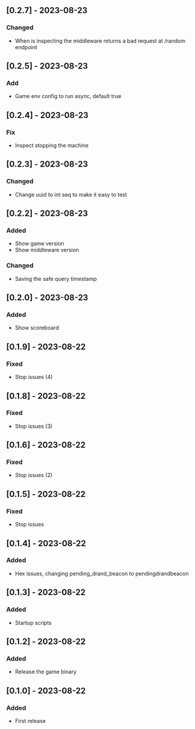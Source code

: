 ## [0.2.7] - 2023-08-23
### Changed
- When is inspecting the middleware returns a bad request at /random endpoint

## [0.2.5] - 2023-08-23
### Add
- Game env config to run async, default true

## [0.2.4] - 2023-08-23
### Fix
- Inspect stopping the machine

## [0.2.3] - 2023-08-23
### Changed
- Change uuid to int seq to make it easy to test

## [0.2.2] - 2023-08-23
### Added
- Show game version
- Show middleware version
### Changed
- Saving the safe query timestamp
## [0.2.0] - 2023-08-23
### Added
- Show scoreboard

## [0.1.9] - 2023-08-22
### Fixed
- Stop issues (4)

## [0.1.8] - 2023-08-22
### Fixed
- Stop issues (3)

## [0.1.6] - 2023-08-22
### Fixed
- Stop issues (2)

## [0.1.5] - 2023-08-22
### Fixed
- Stop issues

## [0.1.4] - 2023-08-22
### Added
- Hex issues, changing pending_drand_beacon to pendingdrandbeacon

## [0.1.3] - 2023-08-22
### Added
- Startup scripts

## [0.1.2] - 2023-08-22
### Added
- Release the game binary

## [0.1.0] - 2023-08-22
### Added
- First release
